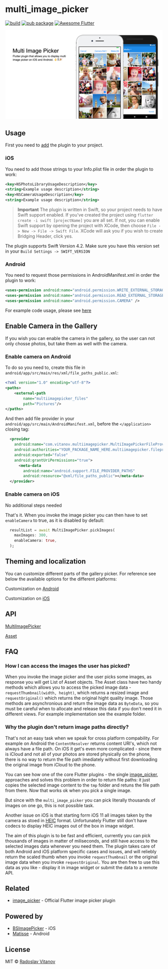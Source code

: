 # multi_image_picker

[![build](https://img.shields.io/travis/Sh1d0w/multi_image_picker.svg)](https://pub.dartlang.org/packages/multi_image_picker)
[![pub package](https://img.shields.io/pub/v/multi_image_picker.svg)](https://pub.dartlang.org/packages/multi_image_picker)
<a href="https://stackoverflow.com/questions/tagged/flutter?sort=votes">
   <img alt="Awesome Flutter" src="https://img.shields.io/badge/Awesome-Flutter-blue.svg?longCache=true&style=flat-square" />
</a>


![Screenshot iOS 1](screenshots/hero.png)

## Usage

First you need to [add](https://pub.dartlang.org/packages/multi_image_picker#-installing-tab-) the plugin to your project.

### iOS

You need to add those strings to your Info.plist file in order the plugin to work:
```xml
<key>NSPhotoLibraryUsageDescription</key>
<string>Example usage description</string>
<key>NSCameraUsageDescription</key>
<string>Example usage description</string>
```

>**Important** The plugin is written in Swift, so your project needs to have Swift support enabled. If you've created the project using `flutter create -i swift [projectName]` you are all set. If not, you can enable Swift support by opening the project with XCode, then choose `File -> New -> File -> Swift File`. XCode will ask you if you wish to create Bridging Header, click yes.

The plugin supports Swift Version 4.2. Make sure you have this version set in your `Build Settings -> SWIFT_VERSION`

### Android

You need to request those permissions in AndroidManifest.xml in order the plugin to work:

```xml
<uses-permission android:name="android.permission.WRITE_EXTERNAL_STORAGE" />
<uses-permission android:name="android.permission.READ_EXTERNAL_STORAGE" />
<uses-permission android:name="android.permission.CAMERA" />
```

For example code usage, please see [here](https://github.com/Sh1d0w/multi_image_picker/blob/master/example/lib/main.dart)

## Enable Camera in the Gallery

If you wish you can enable the camera in the gallery, so the user can not only chosse photos, but take them as well with the camera.

### Enable camera on Android
To do so you need to, create this file in `android/app/src/main/res/xml/file_paths_public.xml`:

```xml
<?xml version="1.0" encoding="utf-8"?>
<paths>
    <external-path
        name="multiimagepicker_files"
        path="Pictures"/>
</paths>
```

And then add file provider in your `android/app/src/main/AndroidManifest.xml`, before the `</application>` closing tag:

```xml
  <provider
    android:name="com.vitanov.multiimagepicker.MultiImagePickerFileProvider"
    android:authorities="YOUR_PACKAGE_NAME_HERE.multiimagepicker.fileprovider"
    android:exported="false"
    android:grantUriPermissions="true">
      <meta-data
        android:name="android.support.FILE_PROVIDER_PATHS"
        android:resource="@xml/file_paths_public"></meta-data>
  </provider>
```

### Enable camera on iOS

No additional steps needed

That's it. When you invoke the image picker you can then have to set `enableCamera` to true, as it is disabled by default:

```dart
  resultList = await MultiImagePicker.pickImages(
    maxImages: 300,
    enableCamera: true,
  );
```

## Theming and localization

You can customize different parts of the gallery picker. For reference see below the available options for the different platforms:

Customization on [Android](https://github.com/Sh1d0w/multi_image_picker/tree/master/doc/android.md)

Customization on [iOS](https://github.com/Sh1d0w/multi_image_picker/tree/master/doc/ios.md)

## API

[MultiImagePicker](https://pub.dartlang.org/documentation/multi_image_picker/latest/picker/MultiImagePicker-class.html)

[Asset](https://pub.dartlang.org/documentation/multi_image_picker/latest/asset/Asset-class.html)

## FAQ

### How I can access the images the user has picked?

When you invoke the image picker and the user picks some images, as response you will get List of Asset objects. The Asset class have two handy methods which allows you to access the picked image data - `requestThumbnail(width, height)`, which returns a resized image and `requestOriginal()` which returns the original hight quality image. Those methods are asynchronious and return the image data as `ByteData`, so you must be careful when to allocate and release this data if you don't need it in different views. For example implementation see the example folder.

### Why the plugin don't return image paths directly?

That's not an easy task when we speak for cross platform compability. For example on Android the `ContentResolver` returns content URI's, which not always have a file path. On iOS it get's even more complicated - since there is iCloud and not all of your photos are stored physically on the phone, there is no way to return the file path imediately without first downloading the original image from iCloud to the phone.

You can see how one of the core Flutter plugins - the single [image_picker](https://pub.dartlang.org/packages/image_picker), approaches and solves this problem in order to return file paths: it just copies the selected image content to the `tmp` folder and retuns the file path from there. Now that works ok when you pick a single image.

But since with the `multi_image_picker` you can pick literally thousands of images on one go, this is not possible task.

Another issue on iOS is that starting form iOS 11 all images taken by the camera as stoed in [HEIC](https://en.wikipedia.org/wiki/High_Efficiency_Image_File_Format) format. Unfortunately Flutter still don't have codecs to display HEIC images out of the box in image widget.

The aim of this plugin is to be fast and efficient, currently you can pick thousands of images in matter of miliseconds, and still have access to the selected images data whenever you need them. The plugin takes care of both Android and iOS platform specific cases and issues, and will reliebly return the scaled thumb when you invoke `requestThumbnail` or the original image data when you invoke `requestOriginal`. You are then free to use this data as you like - display it in image widget or submit the data to a remote API.

## Related

- [image_picker](https://pub.dartlang.org/packages/image_picker) - Official Flutter image picker plugin

## Powered by

- [BSImagePicker](https://github.com/mikaoj/BSImagePicker) - iOS
- [Matisse](https://github.com/zhihu/Matisse) - Android

## License

MIT © [Radoslav Vitanov](https://github.com/Sh1d0w)
